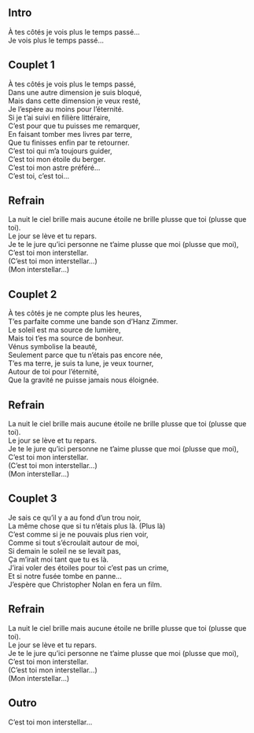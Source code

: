 ## Intro

À tes côtés je vois plus le temps passé...\
Je vois plus le temps passé...

## Couplet 1

À tes côtés je vois plus le temps passé, \
Dans une autre dimension je suis bloqué,\
Mais dans cette dimension je veux resté,\
Je l’espère au moins pour l’éternité.\
Si je t’ai suivi en filière littéraire,\
C’est pour que tu puisses me remarquer,\
En faisant tomber mes livres par terre,\
Que tu finisses enfin par te retourner.\
C’est toi qui m’a toujours guider, \
C’est toi mon étoile du berger.\
C’est toi mon astre préféré...\
C’est toi, c’est toi...

## Refrain

La nuit le ciel brille mais aucune étoile ne brille plusse que toi (plusse que toi).\
Le jour se lève et tu repars.\
Je te le jure qu’ici personne ne t’aime plusse que moi (plusse que moi),\
C’est toi mon interstellar.\
(C’est toi mon interstellar...)\
(Mon interstellar...)

## Couplet 2

À tes côtés je ne compte plus les heures,\
T’es parfaite comme une bande son d’Hanz Zimmer.\
Le soleil est ma source de lumière,\
Mais toi t’es ma source de bonheur.\
Vénus symbolise la beauté,\
Seulement parce que tu n’étais pas encore née,\
T’es ma terre, je suis ta lune, je veux tourner,\
Autour de toi pour l’éternité,\
Que la gravité ne puisse jamais nous éloignée.

## Refrain

La nuit le ciel brille mais aucune étoile ne brille plusse que toi (plusse que toi).\
Le jour se lève et tu repars.\
Je te le jure qu’ici personne ne t’aime plusse que moi (plusse que moi),\
C’est toi mon interstellar.\
(C’est toi mon interstellar...)\
(Mon interstellar...)

## Couplet 3

Je sais ce qu’il y a au fond d’un trou noir,\
La même chose que si tu n’étais plus là. (Plus là)\
C’est comme si je ne pouvais plus rien voir,\
Comme si tout s’écroulait autour de moi,\
Si demain le soleil ne se levait pas,\
Ça m’irait moi tant que tu es là.\
J’irai voler des étoiles pour toi c’est pas un crime,\
Et si notre fusée tombe en panne...\
J’espère que Christopher Nolan en fera un film.

## Refrain

La nuit le ciel brille mais aucune étoile ne brille plusse que toi (plusse que toi).\
Le jour se lève et tu repars.\
Je te le jure qu’ici personne ne t’aime plusse que moi (plusse que moi),\
C’est toi mon interstellar.\
(C’est toi mon interstellar...)\
(Mon interstellar...)

## Outro

C’est toi mon interstellar...
